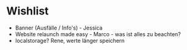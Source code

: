 # Wishlist

- Banner (Ausfälle / Info's) - Jessica
- Website relaunch made easy - Marco - was ist alles zu beachten?
- localstorage? Rene, werte länger speichern